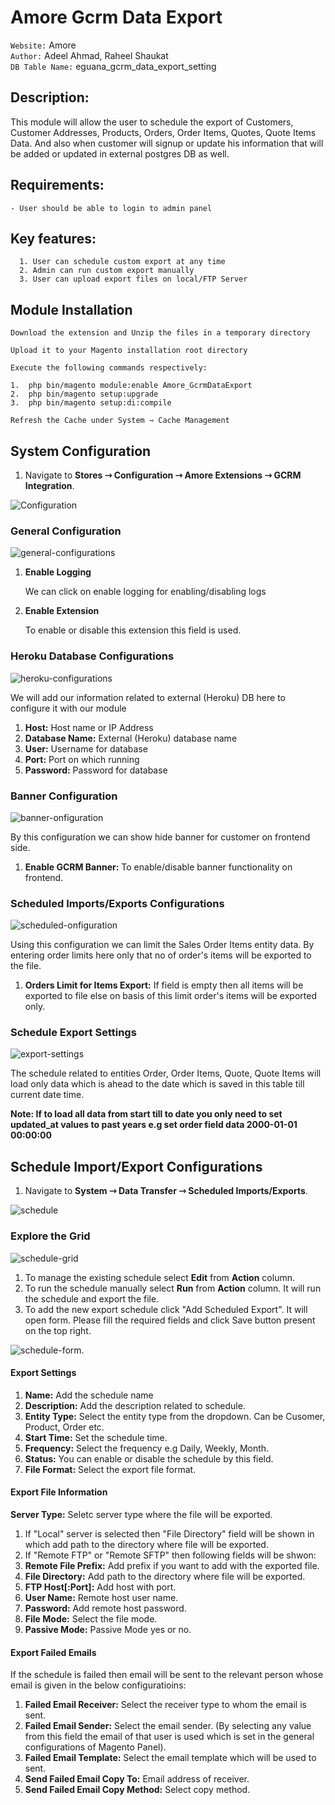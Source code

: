 # Amore Gcrm Data Export

`Website:` Amore  
`Author:` Adeel Ahmad, Raheel Shaukat  
`DB Table Name:` eguana_gcrm_data_export_setting

## Description: 
This module will allow the user to schedule the export of Customers, Customer Addresses, Products, Orders, Order Items, Quotes, Quote Items Data. And also when customer will signup or update his information that will be added or updated in external postgres DB 
as well.

## Requirements:

    - User should be able to login to admin panel

## Key features:

      1. User can schedule custom export at any time
      2. Admin can run custom export manually
      3. User can upload export files on local/FTP Server

## Module Installation
```
Download the extension and Unzip the files in a temporary directory

Upload it to your Magento installation root directory

Execute the following commands respectively:

1.  php bin/magento module:enable Amore_GcrmDataExport
2.  php bin/magento setup:upgrade
3.  php bin/magento setup:di:compile

Refresh the Cache under System ⇾ Cache Management
```

## System Configuration

1. Navigate to **Stores ⇾ Configuration ⇾ Amore Extensions ⇾ GCRM Integration**.

![Configuration](https://nimbus-screenshots.s3.amazonaws.com/s/4a7a6642b8f3537f1a284fdc9840a523.png)

### General Configuration

![general-configurations](https://nimbus-screenshots.s3.amazonaws.com/s/3f5b044c275efba114461e66f122e6d1.png)

1) **Enable Logging**

    We can click on enable logging for enabling/disabling logs

2) **Enable Extension**

    To enable or disable this extension this field is used.

### Heroku Database Configurations

![heroku-configurations](https://nimbus-screenshots.s3.amazonaws.com/s/bbf4f82b3fbe5f620d3f6776d90d9654.png)

We will add our information related to external (Heroku) DB here to configure it with our module

1) **Host:** Host name or IP Address
2) **Database Name:** External (Heroku) database name
3) **User:** Username for database
4) **Port:** Port on which running
5) **Password:** Password for database

### Banner Configuration

![banner-onfiguration](https://nimbus-screenshots.s3.amazonaws.com/s/5c198ea784f145a6986970f0a4cf0a9f.png)

By this configuration we can show hide banner for customer on frontend side.

1) **Enable GCRM Banner:** To enable/disable banner functionality on frontend.

### Scheduled Imports/Exports Configurations

![scheduled-onfiguration](https://nimbus-screenshots.s3.amazonaws.com/s/f435548773e9850b72988167f534184a.png)

Using this configuration we can limit the Sales Order Items entity data. By entering order limits here only that no of order's items will be exported to the file.

1) **Orders Limit for Items Export:** If field is empty then all items will be exported to file else on basis of this limit order's items will be exported only.


### Schedule Export Settings

![export-settings](https://nimbus-screenshots.s3.amazonaws.com/s/ee1c11cd995ebb4282c03b9e0334a419.png)

The schedule related to entities Order, Order Items, Quote, Quote Items will load only data which is ahead to the date which is saved in this table till current date time.

**Note: If to load all data from start till to date you only need to set updated_at values to past years e.g set order field data 2000-01-01 00:00:00**

## Schedule Import/Export Configurations

1. Navigate to **System ⇾ Data Transfer ⇾ Scheduled Imports/Exports**.

![schedule](https://nimbus-screenshots.s3.amazonaws.com/s/3ca80a5332dce8c87ae9dfa220392a94.png)

### Explore the Grid

![schedule-grid](https://nimbus-screenshots.s3.amazonaws.com/s/5cf8b04856cfe2bdfac293f22925a1fd.png)

1. To manage the existing schedule select **Edit** from **Action** column.
2. To run the schedule manually select **Run** from **Action** column. It will run the schedule and export the file.
3. To add the new export schedule click "Add Scheduled Export". It will open form. Please fill the required fields and click Save button present on the top right.

![schedule-form](https://nimbus-screenshots.s3.amazonaws.com/s/472969b12144a6af8f20a7e4382ca8f8.png).
             
#### Export Settings

1. **Name:** Add the schedule name
2. **Description:** Add the description related to schedule.
3. **Entity Type:** Select the entity type from the dropdown. Can be Cusomer, Product, Order etc.
4. **Start Time:** Set the schedule time.
5. **Frequency:** Select the frequency e.g Daily, Weekly, Month.
6. **Status:** You can enable or disable the schedule by this field.
7. **File Format:** Select the export file format.
                      
#### Export File Information

**Server Type:** Seletc server type where the file will be exported. 
   1. If "Local" server is selected then "File Directory" field will be shown in which add path to the directory where file will be exported.   
   2. If "Remote FTP" or "Remote SFTP" then following fields will be shwon:
   3. **Remote File Prefix:** Add prefix if you want to add with the exported file.
   4. **File Directory:** Add path to the directory where file will be exported.
   5. **FTP Host[:Port]:** Add host with port.
   6. **User Name:** Remote host user name.
   7. **Password:** Add remote host password.
   8. **File Mode:** Select the file mode.
   9. **Passive Mode:** Passive Mode yes or no.
                                             
#### Export Failed Emails

If the schedule is failed then email will be sent to the relevant person whose email is given in the below configuratioins:

1. **Failed Email Receiver:** Select the receiver type to whom the email is sent.
2. **Failed Email Sender:** Select the email sender. (By selecting any value from this field the email of that user is used which is set in the general configurations of Magento Panel).
3. **Failed Email Template:** Select the email template which will be used to sent.
4. **Send Failed Email Copy To:** Email address of receiver.
5. **Send Failed Email Copy Method:** Select copy method.
